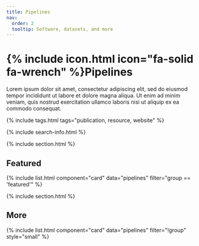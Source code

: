 ```yaml
---
title: Pipelines
nav:
  order: 2
  tooltip: Software, datasets, and more
---
```


# {% include icon.html icon="fa-solid fa-wrench" %}Pipelines

Lorem ipsum dolor sit amet, consectetur adipiscing elit, sed do eiusmod tempor incididunt ut labore et dolore magna aliqua.
Ut enim ad minim veniam, quis nostrud exercitation ullamco laboris nisi ut aliquip ex ea commodo consequat.

{% include tags.html tags="publication, resource, website" %}

{% include search-info.html %}

{% include section.html %}

## Featured

{% include list.html component="card" data="pipelines" filter="group == 'featured'" %}

{% include section.html %}

## More

{% include list.html component="card" data="pipelines" filter="!group" style="small" %}
